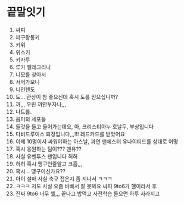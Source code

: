 # 끝말잇기

1. 싸피
1. 피구왕통키
1. 키위
1. 위스키
1. 키자루
1. 루카 펠레그리니
1. 니모를 찾아서
1. 서억가모니
1. 니인텐도
1. 도... 관상이 참 좋으신데 혹시 도를 믿으십니까?
1. 까,,, 우린 까안부자나,,,
1. 나트륨.
1. 윰미의 세포들
1. 들것을 들고 들어가는데요, 아, 크리스티아누 호날두, 부상입니다
1. 다비드루이스 퇴장입니다,,,!!! 레드카드를 받았어요
1. 이제 10명이서 싸워야하는 아스날, 과연 맨체스터 유나이티드를 상대로 어떻
1. 혹시 응원하는 팀이??? 맨유??
1. 사실 유벤투스 팬입니다 허허
1. 허허 혹시 맹구인줄알고 크흠,,,
1. 혹시... 맹구이신가요??
1. 아이 설마 사실 축구 접은지 좀 지나서 ㅋㅋㅋ
1. ㅋㅋㅋ 저도 사실 요즘 바빠서 잘 못봐요 싸피 9to6가 헬이라서 후
1. 진짜 9to6 너무 헬,,, 끝나고 밥먹고 사전학습 들으면 하루 사라지고
